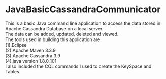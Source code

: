 # JavaBasicCassandraCommunicator
This is a basic Java command line application to access the data stored in Apache Cassandra Database on a local server.<br/>
The data can be added, updated, deleted and viewed.<br/>
The tools used in building this application are <br/>
  (1).Eclipse <br/>
  (2).Apache Maven 3.3.9<br/>
  (3).Apache Cassandra 3.9<br/>
  (4).java version 1.8.0_101<br/>
I also included the CQL commands I used to create the KeySpace and Tables.
